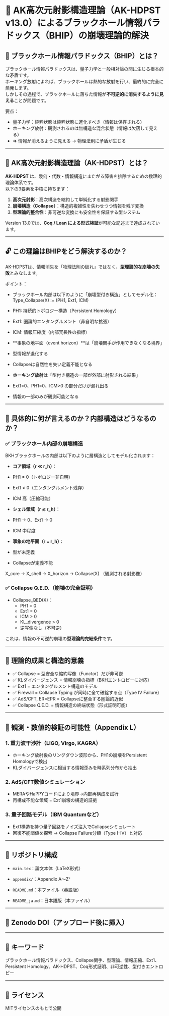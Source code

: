 # 📘 AK高次元射影構造理論（AK-HDPST v13.0）によるブラックホール情報パラドックス（BHIP）の崩壊理論的解決

## 🌌 ブラックホール情報パラドックス（BHIP）とは？

ブラックホール情報パラドックスは、量子力学と一般相対論の間に生じる根本的な矛盾です。  
ホーキング放射によれば、ブラックホールは熱的な放射を行い、最終的に完全に蒸発します。  
しかしその過程で、ブラックホールに落ちた情報が**不可逆的に消失するように見える**ことが問題です。

要点：

- 量子力学：純粋状態は純粋状態に進化すべき（情報は保存される）
- ホーキング放射：観測されるのは無構造な混合状態（情報は欠落して見える）
- ⇒ 情報が消えるように見える → 物理法則に矛盾が生じる

---

## 🧩 AK高次元射影構造理論（AK-HDPST）とは？

**AK-HDPST** は、幾何・代数・情報構造にまたがる障害を排除するための数理的理論体系です。  
以下の3要素を中核に持ちます：

1. **高次元射影**：高次構造を縮約して単純化する射影関手
2. **崩壊構造（Collapse）**：構造的複雑性を失わせつつ情報を残す変換
3. **型理論的整合性**：非可逆な変換にも安全性を保証する型システム

Version 13.0では、**Coq / Lean による形式検証**が可能な記述まで達成されています。

---

## 🔓 この理論はBHIPをどう解決するのか？

AK-HDPSTは、情報消失を「物理法則の破れ」ではなく、**型理論的な崩壊の失敗**とみなします。

ポイント：

- ブラックホール内部は以下のように「崩壊型付き構造」としてモデル化：
Type_Collapse(X) := (PH1, Ext1, ICM)
- PH1: 持続的トポロジー構造（Persistent Homology）
- Ext1: 圏論的エンタングルメント（非自明な拡張）
- ICM: 情報圧縮度（内部冗長性の指標）

- **事象の地平面（event horizon）**は「崩壊関手が作用できなくなる境界」
- 型情報が退化する
- Collapseは自然性を失い定義不能となる

- **ホーキング放射**は「型付き構造の一部が外部に射影される結果」
- Ext1=0、PH1=0、ICM>0 の部分だけが漏れ出る
- 情報の一部のみが観測可能となる

---

## 🧠 具体的に何が言えるのか？内部構造はどうなるのか？

### ✅ ブラックホール内部の崩壊構造

BKHブラックホールの内部は以下のように層構造としてモデル化されます：

- **コア領域（r ≪ r_h）**：
- PH1 ≠ 0（トポロジー非自明）
- Ext1 ≠ 0（エンタングルメント残存）
- ICM 高（圧縮可能）

- **シェル領域（r ≲ r_h）**：
- PH1 → 0、Ext1 → 0
- ICM 中程度

- **事象の地平面（r = r_h）**：
- 型が未定義
- Collapseが定義不能

X_core → X_shell → X_horizon → Collapse(X) （観測される射影像）


### ✅ Collapse Q.E.D.（崩壊の完全証明）

- Collapse_QED(X)：
  - PH1 = 0
  - Ext1 = 0
  - ICM > 0
  - KL_divergence > 0
  - 逆写像なし（不可逆）

これは、情報の不可逆的崩壊の**型理論的完結条件**です。

---

## 🧬 理論的成果と構造的意義

- ✅ Collapse = 型安全な縮約写像（Functor）だが非可逆
- ✅ KLダイバージェンス = 情報崩壊の指標（BKHエントロピーに対応）
- ✅ Ext1 = エンタングルメント構造のモデル
- ✅ Firewall = Collapse Typing が同時に全て破綻する点（Type IV Failure）
- ✅ AdS/CFT, ER=EPR = Collapseに整合する圏論的近似
- ✅ Collapse Q.E.D. = 情報構造の終端状態（形式証明可能）

---

## 🧪 観測・数値的検証の可能性（Appendix L）

### 1. 重力波干渉計（LIGO, Virgo, KAGRA）

- ホーキング放射後のリングダウン波形から、PH1の崩壊をPersistent Homologyで検出
- KLダイバージェンスに相当する情報歪みを時系列分布から抽出

### 2. AdS/CFT数値シミュレーション

- MERAやHaPPYコードにより境界→内部再構成を試行
- 再構成不能な領域 = Ext1崩壊の構造的証拠

### 3. 量子回路モデル（IBM Quantumなど）

- Ext1構造を持つ量子回路をノイズ注入でCollapseシミュレート
- 回復不能閾値を探索 → Collapse Failure分類（Type I–IV）と対応

---

## 📂 リポジトリ構成

- `main.tex`：論文本体（LaTeX形式）
- `appendix/`：Appendix A〜Z⁺

- `README.md`：本ファイル（英語版）
- `README_ja.md`：日本語版（本ファイル）

---

## 📌 Zenodo DOI（アップロード後に挿入）



---

## 🧠 キーワード

ブラックホール情報パラドックス、Collapse関手、型理論、情報圧縮、Ext1、Persistent Homology、AK-HDPST、Coq形式証明、非可逆性、型付きエントロピー

---

## 📜 ライセンス

MITライセンスのもとで公開
